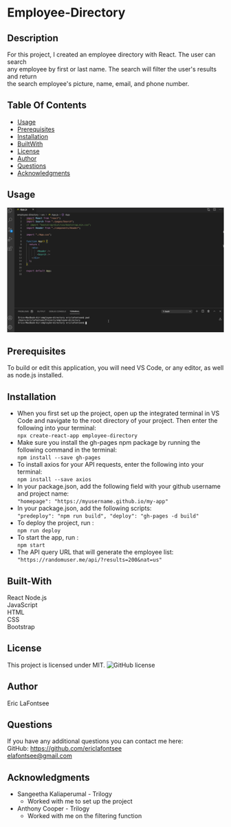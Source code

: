 # Employee-Directory

## Description
For this project, I created an employee directory with React. The user can search   
any employee by first or last name. The search will filter the user's results and return   
the search employee's picture, name, email, and phone number.

## Table Of Contents
* [Usage](#Usage)
* [Prerequisites](#Prerequisites)
* [Installation](#Installation)
* [BuiltWith](#Built-With)
* [License](#License)
* [Author](#Author)
* [Questions](#Questions)
* [Acknowledgments](#Acknowledgments )

## Usage

![Employee-Directory-Demo](Employee-Directory-Demo.gif)

## Prerequisites
To build or edit this application, you will need VS Code, or any editor, as well as node.js installed.

## Installation
* When you first set up the project, open up the integrated terminal in VS Code and navigate to the root directory of your project. Then enter the following into your terminal:  
```npx create-react-app employee-directory ```
* Make sure you install the gh-pages npm package by running the following command in the terminal:  
```npm install --save gh-pages```
* To install axios for your API requests, enter the following into your terminal:  
```npm install --save axios```
* In your package.json, add the following field with your github username and project name:  
```"homepage": "https://myusername.github.io/my-app"```
* In your package.json, add the following scripts:  
   ```"predeploy": "npm run build", "deploy": "gh-pages -d build"```
* To deploy the project, run :  
   ```npm run deploy```
* To start the app, run :  
   ```npm start```
* The API query URL that will generate the employee list:  
   ```"https://randomuser.me/api/?results=200&nat=us"```


## Built-With
React
Node.js  
JavaScript   
HTML  
CSS  
Bootstrap

## License 
This project is licensed under MIT. 
![GitHub license](https://img.shields.io/badge/license-MIT-blue.svg)

## Author
Eric LaFontsee 

## Questions
If you have any additional questions you can contact me here:  
GitHub: https://github.com/ericlafontsee   
elafontsee@gmail.com

## Acknowledgments 
* Sangeetha Kaliaperumal - Trilogy  
    * Worked with me to set up the project
* Anthony Cooper - Trilogy  
    * Worked with me on the filtering function 


 






